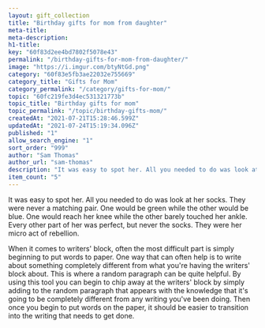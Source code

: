 ```yaml
---
layout: gift_collection
title: "Birthday gifts for mom from daughter"
meta-title: 
meta-description: 
h1-title: 
key: "60f83d2ee4bd7802f5078e43"
permalink: "/birthday-gifts-for-mom-from-daughter/"
image: "https://i.imgur.com/btyNtGd.png"
category: "60f83e5fb3ae22032e755669"
category_title: "Gifts for Mom"
category_permalink: "/category/gifts-for-mom/"
topic: "60fc219fe3d4ec531321773b"
topic_title: "Birthday gifts for mom"
topic_permalink: "/topic/birthday-gifts-mom/"
createdAt: "2021-07-21T15:28:46.599Z"
updatedAt: "2021-07-24T15:19:34.096Z"
published: "1"
allow_search_engine: "1"
sort_order: "999"
author: "Sam Thomas"
author_url: "sam-thomas"
description: "It was easy to spot her. All you needed to do was look at her socks. They were never a matching pair."
item_count: "5"
---
```


It was easy to spot her. All you needed to do was look at her socks. They were never a matching pair. One would be green while the other would be blue. One would reach her knee while the other barely touched her ankle. Every other part of her was perfect, but never the socks. They were her micro act of rebellion.

When it comes to writers' block, often the most difficult part is simply beginning to put words to paper. One way that can often help is to write about something completely different from what you're having the writers' block about. This is where a random paragraph can be quite helpful. By using this tool you can begin to chip away at the writers' block by simply adding to the random paragraph that appears with the knowledge that it's going to be completely different from any writing you've been doing. Then once you begin to put words on the paper, it should be easier to transition into the writing that needs to get done.

